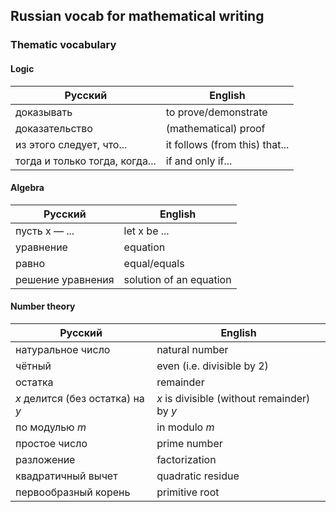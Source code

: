 ## Russian vocab for mathematical writing

### Thematic vocabulary

#### Logic

|Русский|English|
|---|---|
|доказывать|to prove/demonstrate|
|доказательство|(mathematical) proof|
|из этого следует, что...|it follows (from this) that...|
|тогда и только тогда, когда...|if and only if...|

#### Algebra

|Русский|English|
|---|---|
|пусть x — ...|let x be ...|
|уравнение|equation|
|равно|equal/equals|
|решение уравнения|solution of an equation|

#### Number theory

|Русский|English|
|---|---|
|натуральное число|natural number|
|чётный|even (i.e. divisible by 2)|
|остатка|remainder|
|$x$ делится (без остатка) на $y$|$x$ is divisible (without remainder) by $y$|
|по модулью $m$|in modulo $m$|
|простое число|prime number|
|разложение|factorization|
|квадратичный вычет|quadratic residue|
|первообразный корень|primitive root|
